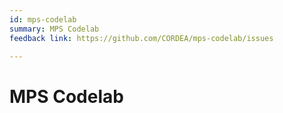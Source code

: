 ```yaml
---
id: mps-codelab
summary: MPS Codelab
feedback link: https://github.com/CORDEA/mps-codelab/issues

---
```


# MPS Codelab

